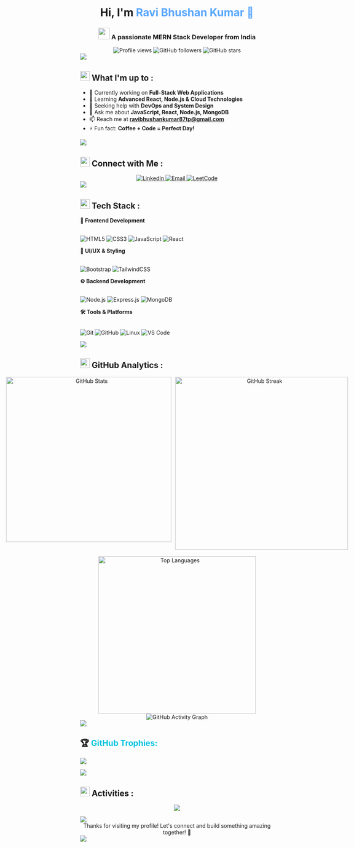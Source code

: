 <h1 align="center">
  Hi, I'm <span style="color: #58a6ff;">Ravi Bhushan Kumar 🤗</span>
</h1>
<h3 align="center">
  <img src="https://media.giphy.com/media/WUlplcMpOCEmTGBtBW/giphy.gif" width="30"> 
  A passionate MERN Stack Developer from India
</h3>
<div align="center">
  <img src="https://komarev.com/ghpvc/?username=ravibhushan10&label=Profile%20views&color=58a6ff&style=for-the-badge" alt="Profile views" />
  <img src="https://img.shields.io/github/followers/ravibhushan10?label=Followers&style=for-the-badge&color=58a6ff&labelColor=1c1917" alt="GitHub followers" />
  <img src="https://img.shields.io/github/stars/ravibhushan10?label=Stars&style=for-the-badge&color=58a6ff&labelColor=1c1917" alt="GitHub stars" />
</div>
<img src="https://user-images.githubusercontent.com/73097560/115834477-dbab4500-a447-11eb-908a-139a6edaec5c.gif">


 

## <img src="https://media.giphy.com/media/iY8CRBdQXODJSCERIr/giphy.gif" width="25"> What I'm up to :

- 🔭 Currently working on **Full-Stack Web Applications**
- 🌱 Learning **Advanced React, Node.js & Cloud Technologies**
- 🤝 Seeking help with **DevOps and System Design**
- 💬 Ask me about **JavaScript, React, Node.js, MongoDB**
- 📫 Reach me at **ravibhushankumar87tp@gmail.com**
- ⚡ Fun fact: **Coffee + Code = Perfect Day!**
<img src="https://user-images.githubusercontent.com/73097560/115834477-dbab4500-a447-11eb-908a-139a6edaec5c.gif">



  
## <img src="https://media.giphy.com/media/LnQjpWaON8nhr21vNW/giphy.gif" width="25"> Connect with Me :

<div align="center">
  <a href="https://www.linkedin.com/in/ravibhushan-kumar/" target="_blank">
    <img src="https://img.shields.io/badge/LinkedIn-0077B5?style=for-the-badge&logo=linkedin&logoColor=white&labelColor=0077B5" alt="LinkedIn"/>
  </a>
  <a href="mailto:ravibhushankumar87tp@gmail.com">
    <img src="https://img.shields.io/badge/Email-D14836?style=for-the-badge&logo=gmail&logoColor=white&labelColor=D14836" alt="Email"/>
  </a>
  <a href="https://leetcode.com/u/ravibhushan54321/" target="_blank">
  <img src="https://img.shields.io/badge/LeetCode-800080?style=for-the-badge&logo=leetcode&logoColor=white&labelColor=800080" alt="LeetCode"/>
</a>
</div>
<img src="https://user-images.githubusercontent.com/73097560/115834477-dbab4500-a447-11eb-908a-139a6edaec5c.gif">
 



 
## <img src="https://media.giphy.com/media/WUlplcMpOCEmTGBtBW/giphy.gif" width="25"> Tech Stack :

<summary><b>🎨 Frontend Development</b></summary>
<br>

![HTML5](https://img.shields.io/badge/HTML5-E34F26?style=for-the-badge&logo=html5&logoColor=white)
![CSS3](https://img.shields.io/badge/CSS3-1572B6?style=for-the-badge&logo=css3&logoColor=white)
![JavaScript](https://img.shields.io/badge/JavaScript-F7DF1E?style=for-the-badge&logo=javascript&logoColor=black)
![React](https://img.shields.io/badge/React-20232A?style=for-the-badge&logo=react&logoColor=61DAFB)

<summary><b>🎨 UI/UX & Styling</b></summary>
<br>

![Bootstrap](https://img.shields.io/badge/Bootstrap-563D7C?style=for-the-badge&logo=bootstrap&logoColor=white)
![TailwindCSS](https://img.shields.io/badge/Tailwind_CSS-38B2AC?style=for-the-badge&logo=tailwind-css&logoColor=white)


<summary><b>⚙️ Backend Development</b></summary>
<br>

![Node.js](https://img.shields.io/badge/Node.js-43853D?style=for-the-badge&logo=node.js&logoColor=white)
![Express.js](https://img.shields.io/badge/Express.js-404D59?style=for-the-badge&logo=express&logoColor=white)
![MongoDB](https://img.shields.io/badge/MongoDB-4EA94B?style=for-the-badge&logo=mongodb&logoColor=white)

<summary><b>🛠️ Tools & Platforms</b></summary>
<br>

![Git](https://img.shields.io/badge/Git-F05032?style=for-the-badge&logo=git&logoColor=white)
![GitHub](https://img.shields.io/badge/GitHub-100000?style=for-the-badge&logo=github&logoColor=white)
![Linux](https://img.shields.io/badge/Linux-FCC624?style=for-the-badge&logo=linux&logoColor=black)
![VS Code](https://img.shields.io/badge/VS_Code-007ACC?style=for-the-badge&logo=visual-studio-code&logoColor=white)

<img src="https://user-images.githubusercontent.com/73097560/115834477-dbab4500-a447-11eb-908a-139a6edaec5c.gif">






## <img src="https://media.giphy.com/media/W5eoZHPpUx9sapR0eu/giphy.gif" width="25"> GitHub Analytics :

<div align="center">
  <div style="display: flex; justify-content: center; gap: 10px; flex-wrap: nowrap;">
    <img src="https://github-readme-stats.vercel.app/api?username=ravibhushan10&show_icons=true&theme=react&rank_icon=github&border_radius=15" alt="GitHub Stats" width="430" />
    <img src="https://github-readme-streak-stats.herokuapp.com/?user=ravibhushan10&theme=react&border_radius=15" alt="GitHub Streak" width="450" />
  </div>
  <br />
  <img src="https://github-readme-stats.vercel.app/api/top-langs/?username=ravibhushan10&langs_count=8&layout=compact&theme=react&border_radius=15&size_weight=0.5&count_weight=0.5&exclude_repo=github-readme-stats" alt="Top Languages" width="410" />
</div>
 
<div align="center">
  <img src="https://github-readme-activity-graph.vercel.app/graph?username=ravibhushan10&custom_title=Ravi_Bhushan%20Kumar%20Contribution%20Graph&bg_color=0D1117&color=58a6ff&line=58a6ff&point=58a6ff&area_color=0D1117&title_color=58a6ff&area=true&hide_border=true" alt="GitHub Activity Graph"/>
</div>
<img src="https://user-images.githubusercontent.com/73097560/115834477-dbab4500-a447-11eb-908a-139a6edaec5c.gif">





<p><h2 style="text-decoration: none; cursor: none;">🏆 <span style="color: #00c2e0">GitHub Trophies:</span></h2></p>

![](https://github-profile-trophy.vercel.app/?username=ravibhushan10&theme=juicyfresh&no-frame=false&no-bg=false&margin-w=4)

<img src="https://user-images.githubusercontent.com/73097560/115834477-dbab4500-a447-11eb-908a-139a6edaec5c.gif">







## <img src="https://media.giphy.com/media/iY8CRBdQXODJSCERIr/giphy.gif" width="25"> Activities :

<p align="center">
  <img src="https://leetcard.jacoblin.cool/ravibhushan54321?theme=dark&font=Nunito&ext=heatmap" />
</p>
<img src="https://user-images.githubusercontent.com/73097560/115834477-dbab4500-a447-11eb-908a-139a6edaec5c.gif">





<div align="center">
  Thanks for visiting my profile! Let's connect and build something amazing together! 🚀
</div>

<img src="https://user-images.githubusercontent.com/73097560/115834477-dbab4500-a447-11eb-908a-139a6edaec5c.gif">































 

  
























  



